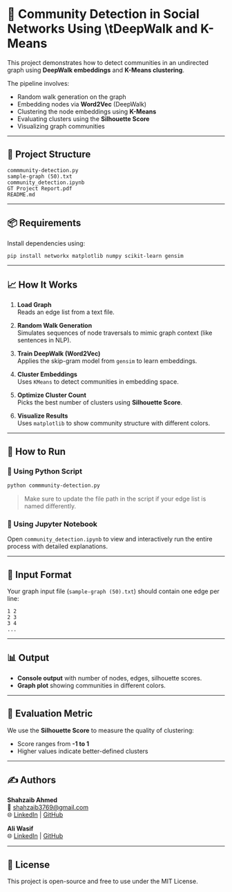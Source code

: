 # 🧠 Community Detection in Social Networks Using \tDeepWalk and K-Means

This project demonstrates how to detect communities in an undirected graph using **DeepWalk embeddings** and **K-Means clustering**.

The pipeline involves:
- Random walk generation on the graph
- Embedding nodes via **Word2Vec** (DeepWalk)
- Clustering the node embeddings using **K-Means**
- Evaluating clusters using the **Silhouette Score**
- Visualizing graph communities

---

## 📂 Project Structure

```
commmunity-detection.py
sample-graph (50).txt
community_detection.ipynb
GT Project Report.pdf
README.md

```

---

## 📦 Requirements

Install dependencies using:

```bash
pip install networkx matplotlib numpy scikit-learn gensim
```

---

## 📈 How It Works

1. **Load Graph**  
   Reads an edge list from a text file.

2. **Random Walk Generation**  
   Simulates sequences of node traversals to mimic graph context (like sentences in NLP).

3. **Train DeepWalk (Word2Vec)**  
   Applies the skip-gram model from `gensim` to learn embeddings.

4. **Cluster Embeddings**  
   Uses `KMeans` to detect communities in embedding space.

5. **Optimize Cluster Count**  
   Picks the best number of clusters using **Silhouette Score**.

6. **Visualize Results**  
   Uses `matplotlib` to show community structure with different colors.

---

## 📌 How to Run

### 🐍 Using Python Script

```bash
python commmunity-detection.py
```

> Make sure to update the file path in the script if your edge list is named differently.

### 📒 Using Jupyter Notebook

Open `community_detection.ipynb` to view and interactively run the entire process with detailed explanations.

---

## 📁 Input Format

Your graph input file (`sample-graph (50).txt`) should contain one edge per line:

```
1 2
2 3
3 4
...
```

---

## 📊 Output

- **Console output** with number of nodes, edges, silhouette scores.
- **Graph plot** showing communities in different colors.

---

## 🧪 Evaluation Metric

We use the **Silhouette Score** to measure the quality of clustering:

- Score ranges from **-1 to 1**
- Higher values indicate better-defined clusters

---

## ✍️ Authors

**Shahzaib Ahmed**  
📧 shahzaib3769@gmail.com  
🌐 [LinkedIn](https://www.linkedin.com/in/shahzaib3769) | [GitHub](https://github.com/Shahzaib3769)

**Ali Wasif**  
🌐 [LinkedIn](https://www.linkedin.com/in/ali-wasif/) | [GitHub](https://github.com/syncali)

---

## 📜 License

This project is open-source and free to use under the MIT License.
